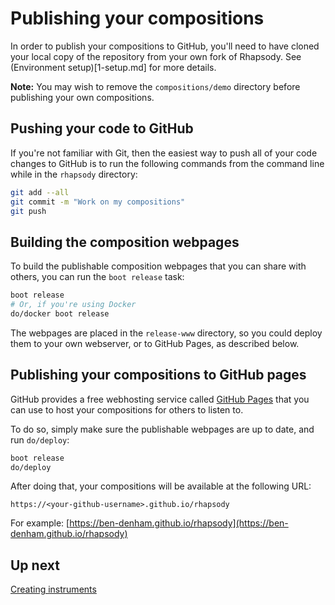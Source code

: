 # Publishing your compositions

In order to publish your compositions to GitHub, you'll need to have
cloned your local copy of the repository from your own fork of
Rhapsody. See (Environment setup)[1-setup.md] for more details.

**Note:** You may wish to remove the `compositions/demo` directory
before publishing your own compositions.

## Pushing your code to GitHub

If you're not familiar with Git, then the easiest way to push all of
your code changes to GitHub is to run the following commands from the
command line while in the `rhapsody` directory:

``` bash
git add --all
git commit -m "Work on my compositions"
git push
```

## Building the composition webpages

To build the publishable composition webpages that you can share with
others, you can run the `boot release` task:

``` bash
boot release
# Or, if you're using Docker
do/docker boot release
```

The webpages are placed in the `release-www` directory, so you could
deploy them to your own webserver, or to GitHub Pages, as described
below.

## Publishing your compositions to GitHub pages

GitHub provides a free webhosting service called
[GitHub Pages](https://pages.github.com/) that you can use to host
your compositions for others to listen to.

To do so, simply make sure the publishable webpages are up to date,
and run `do/deploy`:

``` bash
boot release
do/deploy
```

After doing that, your compositions will be available at the following URL:

```
https://<your-github-username>.github.io/rhapsody
```

For example:
[https://ben-denham.github.io/rhapsody](https://ben-denham.github.io/rhapsody)

## Up next

[Creating instruments](4-instruments.md)
